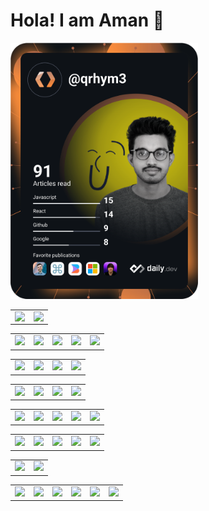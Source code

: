 # Hola! I am Aman 👋

<img src="https://github.com/iam-amanxz/iam-amanxz/blob/main/devcard.svg" width="300" alt="Dev Card"/>


<table>
  <tr>
   <td valign="top">
     <img align=top src="https://github-readme-stats.vercel.app/api/top-langs/?username=iam-amanxz&layout=compact&theme=github_dark&bg_color=0d1117&v=2&langs_count=10"/>
    </td>
    <td valign="top">
      <img align=top src="https://github-readme-stats.vercel.app/api?username=iam-amanxz&show_icons=true&theme=github_dark&bg_color=0d1117&v=2"/>
    </td>
  </tr>
</table>

<table>
  <tr>
   <td valign="top">
     <img src="https://img.shields.io/badge/javascript-%23323330.svg?style=for-the-badge&logo=javascript&logoColor=%23F7DF1E"/>
    </td>
    <td valign="top">
     <img src="https://img.shields.io/badge/typescript-%23007ACC.svg?style=for-the-badge&logo=typescript&logoColor=white"/>
    </td>
     <td valign="top">
     <img src="https://img.shields.io/badge/html5-%23E34F26.svg?style=for-the-badge&logo=html5&logoColor=white"/>
    </td>
    <td valign="top">
     <img src="https://img.shields.io/badge/css3-%231572B6.svg?style=for-the-badge&logo=css3&logoColor=white"/>
    </td>
     <td valign="top">
     <img src="https://img.shields.io/badge/dart-%230175C2.svg?style=for-the-badge&logo=dart&logoColor=white"/>
    </td>
  </tr>
</table>

<table>
  <tr>
   <td valign="top">
     <img src="https://img.shields.io/badge/go-%2300ADD8.svg?style=for-the-badge&logo=go&logoColor=white"/>
    </td>
    <td valign="top">
     <img src="https://img.shields.io/badge/java-%23ED8B00.svg?style=for-the-badge&logo=java&logoColor=white"/>
    </td>
    <td valign="top">
     <img src="https://img.shields.io/badge/kotlin-%237F52FF.svg?style=for-the-badge&logo=kotlin&logoColor=white"/>
    </td>
    <td valign="top">
     <img src="https://img.shields.io/badge/rust-%23000000.svg?style=for-the-badge&logo=rust&logoColor=white"/>
    </td>
  </tr>
</table>

<table>
  <tr>
    <td valign="top">
     <img src="https://img.shields.io/badge/figma-%23F24E1E.svg?style=for-the-badge&logo=figma&logoColor=white"/>
    </td>
    <td valign="top">
     <img src="https://img.shields.io/badge/adobe%20photoshop-%2331A8FF.svg?style=for-the-badge&logo=adobe%20photoshop&logoColor=white"/>
    </td>
    <td valign="top">
     <img src="https://img.shields.io/badge/adobe%20illustrator-%23FF9A00.svg?style=for-the-badge&logo=adobe%20illustrator&logoColor=white"/>
    </td>
    <td valign="top">
     <img src="https://img.shields.io/badge/Krita-203759?style=for-the-badge&logo=krita&logoColor=EEF37B"/>
    </td>
  </tr>
</table>
  
<table>
  <tr>
    <td valign="top">
     <img src="https://img.shields.io/badge/node.js-6DA55F?style=for-the-badge&logo=node.js&logoColor=white"/>
    </td>
    <td valign="top">
     <img src="https://img.shields.io/badge/deno%20js-000000?style=for-the-badge&logo=deno&logoColor=white"/>
    </td>
    <td valign="top">
     <img src="https://img.shields.io/badge/nestjs-%23E0234E.svg?style=for-the-badge&logo=nestjs&logoColor=white"/>
    </td>
    <td valign="top">
     <img src="https://img.shields.io/badge/express.js-%23404d59.svg?style=for-the-badge&logo=express&logoColor=%2361DAFB"/>
    </td>
    <td valign="top">
     <img src="https://img.shields.io/badge/spring-%236DB33F.svg?style=for-the-badge&logo=spring&logoColor=white"/>
    </td>
  </tr>
</table>

<table>
  <tr>
    <td valign="top">
     <img src="https://img.shields.io/badge/react-%2320232a.svg?style=for-the-badge&logo=react&logoColor=%2361DAFB"/>
    </td>
    <td valign="top">
     <img src="https://img.shields.io/badge/Gatsby-%23663399.svg?style=for-the-badge&logo=gatsby&logoColor=white"/>
    </td>
    <td valign="top">
     <img src="https://img.shields.io/badge/Next-black?style=for-the-badge&logo=next.js&logoColor=white"/>
    </td>
    <td valign="top">
     <img src="https://img.shields.io/badge/vuejs-%2335495e.svg?style=for-the-badge&logo=vuedotjs&logoColor=%234FC08D"/>
    </td>
    <td valign="top">
     <img src="https://img.shields.io/badge/svelte-%23f1413d.svg?style=for-the-badge&logo=svelte&logoColor=white"/>
    </td>
  </tr>
</table>

<table>
  <tr>
    <td valign="top">
     <img src="https://img.shields.io/badge/Flutter-%2302569B.svg?style=for-the-badge&logo=Flutter&logoColor=white"/>
    </td>
    <td valign="top">
     <img src="https://img.shields.io/badge/react_native-%2320232a.svg?style=for-the-badge&logo=react&logoColor=%2361DAFB"/>
    </td>
  </tr>
</table>

<table>
  <tr>
    <td valign="top">
     <img src="https://img.shields.io/badge/MongoDB-%234ea94b.svg?style=for-the-badge&logo=mongodb&logoColor=white"/>
    </td>
   <td valign="top">
     <img src="https://img.shields.io/badge/Firebase-039BE5?style=for-the-badge&logo=Firebase&logoColor=white"/>
    </td>
    <td valign="top">
     <img src="https://img.shields.io/badge/mysql-%2300f.svg?style=for-the-badge&logo=mysql&logoColor=white"/>
    </td>
    <td valign="top">
     <img src="https://img.shields.io/badge/postgres-%23316192.svg?style=for-the-badge&logo=postgresql&logoColor=white"/>
    </td>
    <td valign="top">
     <img src="https://img.shields.io/badge/redis-%23DD0031.svg?style=for-the-badge&logo=redis&logoColor=white"/>
    </td>
    <td valign="top">
     <img src="https://img.shields.io/badge/Supabase-3ECF8E?style=for-the-badge&logo=supabase&logoColor=white"/>
    </td>
  </tr>
</table>
